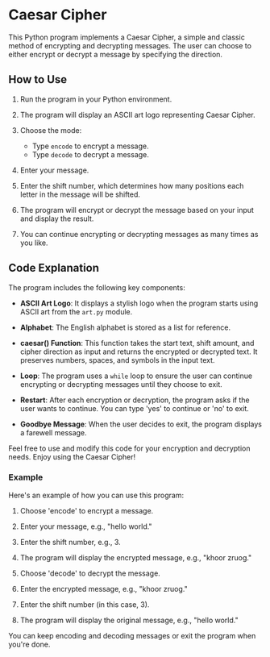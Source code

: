 # Caesar Cipher

This Python program implements a Caesar Cipher, a simple and classic method of encrypting and decrypting messages. The user can choose to either encrypt or decrypt a message by specifying the direction.

## How to Use

1. Run the program in your Python environment.

2. The program will display an ASCII art logo representing Caesar Cipher.

3. Choose the mode:
   - Type `encode` to encrypt a message.
   - Type `decode` to decrypt a message.

4. Enter your message.

5. Enter the shift number, which determines how many positions each letter in the message will be shifted.

6. The program will encrypt or decrypt the message based on your input and display the result.

7. You can continue encrypting or decrypting messages as many times as you like.

## Code Explanation

The program includes the following key components:

- **ASCII Art Logo**: It displays a stylish logo when the program starts using ASCII art from the `art.py` module.

- **Alphabet**: The English alphabet is stored as a list for reference.

- **caesar() Function**: This function takes the start text, shift amount, and cipher direction as input and returns the encrypted or decrypted text. It preserves numbers, spaces, and symbols in the input text.

- **Loop**: The program uses a `while` loop to ensure the user can continue encrypting or decrypting messages until they choose to exit.

- **Restart**: After each encryption or decryption, the program asks if the user wants to continue. You can type 'yes' to continue or 'no' to exit.

- **Goodbye Message**: When the user decides to exit, the program displays a farewell message.

Feel free to use and modify this code for your encryption and decryption needs. Enjoy using the Caesar Cipher!

### Example

Here's an example of how you can use this program:

1. Choose 'encode' to encrypt a message.

2. Enter your message, e.g., "hello world."

3. Enter the shift number, e.g., 3.

4. The program will display the encrypted message, e.g., "khoor zruog."

5. Choose 'decode' to decrypt the message.

6. Enter the encrypted message, e.g., "khoor zruog."

7. Enter the shift number (in this case, 3).

8. The program will display the original message, e.g., "hello world."

You can keep encoding and decoding messages or exit the program when you're done.
